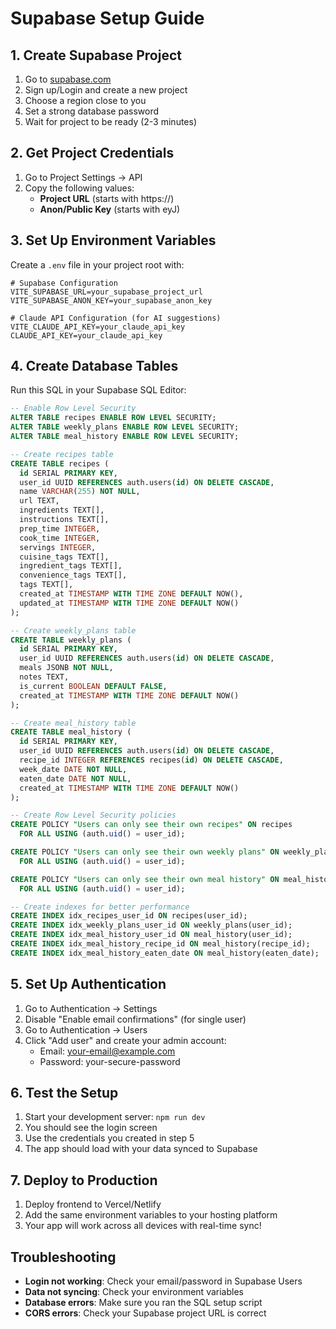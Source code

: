 # Supabase Setup Guide

## 1. Create Supabase Project

1. Go to [supabase.com](https://supabase.com)
2. Sign up/Login and create a new project
3. Choose a region close to you
4. Set a strong database password
5. Wait for project to be ready (2-3 minutes)

## 2. Get Project Credentials

1. Go to Project Settings → API
2. Copy the following values:
   - **Project URL** (starts with https://)
   - **Anon/Public Key** (starts with eyJ)

## 3. Set Up Environment Variables

Create a `.env` file in your project root with:

```env
# Supabase Configuration
VITE_SUPABASE_URL=your_supabase_project_url
VITE_SUPABASE_ANON_KEY=your_supabase_anon_key

# Claude API Configuration (for AI suggestions)
VITE_CLAUDE_API_KEY=your_claude_api_key
CLAUDE_API_KEY=your_claude_api_key
```

## 4. Create Database Tables

Run this SQL in your Supabase SQL Editor:

```sql
-- Enable Row Level Security
ALTER TABLE recipes ENABLE ROW LEVEL SECURITY;
ALTER TABLE weekly_plans ENABLE ROW LEVEL SECURITY;
ALTER TABLE meal_history ENABLE ROW LEVEL SECURITY;

-- Create recipes table
CREATE TABLE recipes (
  id SERIAL PRIMARY KEY,
  user_id UUID REFERENCES auth.users(id) ON DELETE CASCADE,
  name VARCHAR(255) NOT NULL,
  url TEXT,
  ingredients TEXT[],
  instructions TEXT[],
  prep_time INTEGER,
  cook_time INTEGER,
  servings INTEGER,
  cuisine_tags TEXT[],
  ingredient_tags TEXT[],
  convenience_tags TEXT[],
  tags TEXT[],
  created_at TIMESTAMP WITH TIME ZONE DEFAULT NOW(),
  updated_at TIMESTAMP WITH TIME ZONE DEFAULT NOW()
);

-- Create weekly_plans table
CREATE TABLE weekly_plans (
  id SERIAL PRIMARY KEY,
  user_id UUID REFERENCES auth.users(id) ON DELETE CASCADE,
  meals JSONB NOT NULL,
  notes TEXT,
  is_current BOOLEAN DEFAULT FALSE,
  created_at TIMESTAMP WITH TIME ZONE DEFAULT NOW()
);

-- Create meal_history table
CREATE TABLE meal_history (
  id SERIAL PRIMARY KEY,
  user_id UUID REFERENCES auth.users(id) ON DELETE CASCADE,
  recipe_id INTEGER REFERENCES recipes(id) ON DELETE CASCADE,
  week_date DATE NOT NULL,
  eaten_date DATE NOT NULL,
  created_at TIMESTAMP WITH TIME ZONE DEFAULT NOW()
);

-- Create Row Level Security policies
CREATE POLICY "Users can only see their own recipes" ON recipes
  FOR ALL USING (auth.uid() = user_id);

CREATE POLICY "Users can only see their own weekly plans" ON weekly_plans
  FOR ALL USING (auth.uid() = user_id);

CREATE POLICY "Users can only see their own meal history" ON meal_history
  FOR ALL USING (auth.uid() = user_id);

-- Create indexes for better performance
CREATE INDEX idx_recipes_user_id ON recipes(user_id);
CREATE INDEX idx_weekly_plans_user_id ON weekly_plans(user_id);
CREATE INDEX idx_meal_history_user_id ON meal_history(user_id);
CREATE INDEX idx_meal_history_recipe_id ON meal_history(recipe_id);
CREATE INDEX idx_meal_history_eaten_date ON meal_history(eaten_date);
```

## 5. Set Up Authentication

1. Go to Authentication → Settings
2. Disable "Enable email confirmations" (for single user)
3. Go to Authentication → Users
4. Click "Add user" and create your admin account:
   - Email: your-email@example.com
   - Password: your-secure-password

## 6. Test the Setup

1. Start your development server: `npm run dev`
2. You should see the login screen
3. Use the credentials you created in step 5
4. The app should load with your data synced to Supabase

## 7. Deploy to Production

1. Deploy frontend to Vercel/Netlify
2. Add the same environment variables to your hosting platform
3. Your app will work across all devices with real-time sync!

## Troubleshooting

- **Login not working**: Check your email/password in Supabase Users
- **Data not syncing**: Check your environment variables
- **Database errors**: Make sure you ran the SQL setup script
- **CORS errors**: Check your Supabase project URL is correct
